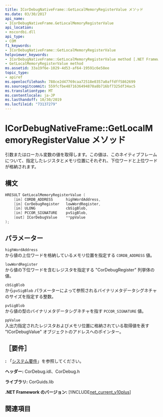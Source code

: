 ```yaml
---
title: ICorDebugNativeFrame::GetLocalMemoryRegisterValue メソッド
ms.date: 03/30/2017
api_name:
- ICorDebugNativeFrame.GetLocalMemoryRegisterValue
api_location:
- mscordbi.dll
api_type:
- COM
f1_keywords:
- ICorDebugNativeFrame::GetLocalMemoryRegisterValue
helpviewer_keywords:
- ICorDebugNativeFrame::GetLocalMemoryRegisterValue method [.NET Framework debugging]
- GetLocalMemoryRegisterValue method
ms.assetid: 33a19f6e-1029-4d53-af64-19591c6e58ee
topic_type:
- apiref
ms.openlocfilehash: 788ce2d47769caa72518e0357a0affdff5862699
ms.sourcegitcommit: 559fcfbe4871636494870a8b716bf7325df34ac5
ms.translationtype: MT
ms.contentlocale: ja-JP
ms.lasthandoff: 10/30/2019
ms.locfileid: "73137279"
---
```

# <a name="icordebugnativeframegetlocalmemoryregistervalue-method"></a>ICorDebugNativeFrame::GetLocalMemoryRegisterValue メソッド
引数またはローカル変数の値を取得します。この値は、このネイティブフレームについて、指定したレジスタとメモリ位置にそれぞれ、下位ワードと上位ワードが格納されます。  
  
## <a name="syntax"></a>構文  
  
```cpp  
HRESULT GetLocalMemoryRegisterValue (  
    [in] CORDB_ADDRESS      highWordAddress,  
    [in] CorDebugRegister   lowWordRegister,  
    [in] ULONG              cbSigBlob,  
    [in] PCCOR_SIGNATURE    pvSigBlob,  
    [out] ICorDebugValue    **ppValue  
);  
```  
  
## <a name="parameters"></a>パラメーター  
 `highWordAddress`  
 から値の上位ワードを格納しているメモリ位置を指定する `CORDB_ADDRESS` 値。  
  
 `lowWordRegister`  
 から値の下位ワードを含むレジスタを指定する "CorDebugRegister" 列挙体の値。  
  
 `cbSigBlob`  
 から`pvSigBlob` パラメーターによって参照されるバイナリメタデータシグネチャのサイズを指定する整数。  
  
 `pvSigBlob`  
 から値の型のバイナリメタデータシグネチャを指す `PCCOR_SIGNATURE` 値。  
  
 `ppValue`  
 入出力指定されたレジスタおよびメモリ位置に格納されている取得値を表す "ICorDebugValue" オブジェクトのアドレスへのポインター。  
  
## <a name="requirements"></a>［要件］  
 **:** 「[システム要件](../../../../docs/framework/get-started/system-requirements.md)」を参照してください。  
  
 **ヘッダー:** CorDebug.idl、CorDebug.h  
  
 **ライブラリ:** CorGuids.lib  
  
 **.NET Framework のバージョン:** [!INCLUDE[net_current_v10plus](../../../../includes/net-current-v10plus-md.md)]  
  
## <a name="see-also"></a>関連項目
